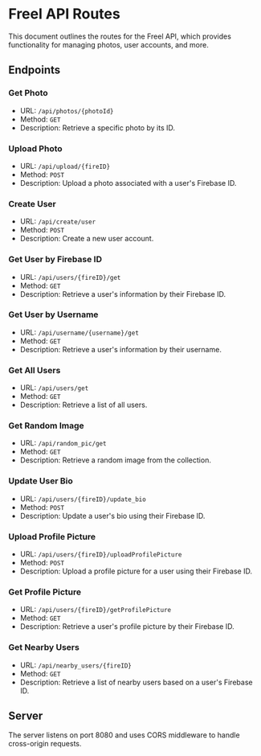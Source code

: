 # Freel API Routes

This document outlines the routes for the Freel API, which provides functionality for managing photos, user accounts, and more.

## Endpoints

### Get Photo
- URL: `/api/photos/{photoId}`
- Method: `GET`
- Description: Retrieve a specific photo by its ID.

### Upload Photo
- URL: `/api/upload/{fireID}`
- Method: `POST`
- Description: Upload a photo associated with a user's Firebase ID.

### Create User
- URL: `/api/create/user`
- Method: `POST`
- Description: Create a new user account.

### Get User by Firebase ID
- URL: `/api/users/{fireID}/get`
- Method: `GET`
- Description: Retrieve a user's information by their Firebase ID.

### Get User by Username
- URL: `/api/username/{username}/get`
- Method: `GET`
- Description: Retrieve a user's information by their username.

### Get All Users
- URL: `/api/users/get`
- Method: `GET`
- Description: Retrieve a list of all users.

### Get Random Image
- URL: `/api/random_pic/get`
- Method: `GET`
- Description: Retrieve a random image from the collection.

### Update User Bio
- URL: `/api/users/{fireID}/update_bio`
- Method: `POST`
- Description: Update a user's bio using their Firebase ID.

### Upload Profile Picture
- URL: `/api/users/{fireID}/uploadProfilePicture`
- Method: `POST`
- Description: Upload a profile picture for a user using their Firebase ID.

### Get Profile Picture
- URL: `/api/users/{fireID}/getProfilePicture`
- Method: `GET`
- Description: Retrieve a user's profile picture by their Firebase ID.

### Get Nearby Users
- URL: `/api/nearby_users/{fireID}`
- Method: `GET`
- Description: Retrieve a list of nearby users based on a user's Firebase ID.

## Server

The server listens on port 8080 and uses CORS middleware to handle cross-origin requests.
